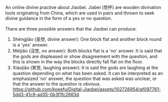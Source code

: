 An online divine practive about Jiaobei. Jiabei (筊杯) are wooden divination tools originating from China, which are used in pairs and thrown to seek divine guidance in the form of a yes or no question.<br/><br/>
There are three possible answers that the Jiaobei can produce:<br/>
1. Shèngjiǎo (圣筊, divine answer): One block flat and another block round is a 'yes' answer.<br/>
2. Méijiǎo (沒筊, no answer): Both blocks flat is a 'no' answer. It is said that the gods are displeased or show disagreement with the question, and this is shown in the way the blocks directly fall flat on the floor.<br/>
3. Xiàojiǎo (笑筊, laughing answer): It is said the gods are laughing at the question depending on what has been asked. It can be interpreted as an emphasized 'no' answer, the question that was asked was unclear, or that the answer to the question is obvious.<br/>
https://github.com/koeefu/Digital-Jiaobei/assets/102726954/af097761-5dd3-41c9-ad35-0b3f1fc2663d

